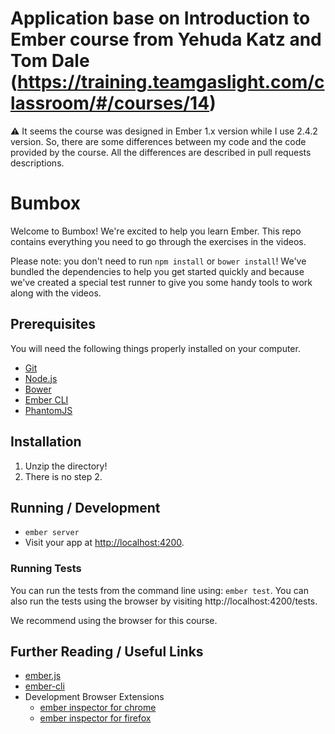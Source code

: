 # Application base on Introduction to Ember course from Yehuda Katz and Tom Dale (https://training.teamgaslight.com/classroom/#/courses/14)

:warning: It seems the course was designed in Ember 1.x version while I use 2.4.2 version. So, there are some differences between my code and the code provided by the course. All the differences are described in pull requests descriptions.

# Bumbox

Welcome to Bumbox! We're excited to help you learn Ember. This repo
contains everything you need to go through the exercises in the videos.

Please note: you don't need to run `npm install` or `bower install`!
We've bundled the dependencies to help you get started quickly and
because we've created a special test runner to give you some handy tools
to work along with the videos.

## Prerequisites

You will need the following things properly installed on your computer.

* [Git](http://git-scm.com/)
* [Node.js](http://nodejs.org/)
* [Bower](http://bower.io/)
* [Ember CLI](http://www.ember-cli.com/)
* [PhantomJS](http://phantomjs.org/)

## Installation

1. Unzip the directory!
2. There is no step 2.

## Running / Development

* `ember server`
* Visit your app at [http://localhost:4200](http://localhost:4200).

### Running Tests

You can run the tests from the command line using: `ember test`. You can
also run the tests using the browser by visiting
http://localhost:4200/tests.

We recommend using the browser for this course.

## Further Reading / Useful Links

* [ember.js](http://emberjs.com/)
* [ember-cli](http://www.ember-cli.com/)
* Development Browser Extensions
  * [ember inspector for chrome](https://chrome.google.com/webstore/detail/ember-inspector/bmdblncegkenkacieihfhpjfppoconhi)
  * [ember inspector for firefox](https://addons.mozilla.org/en-US/firefox/addon/ember-inspector/)